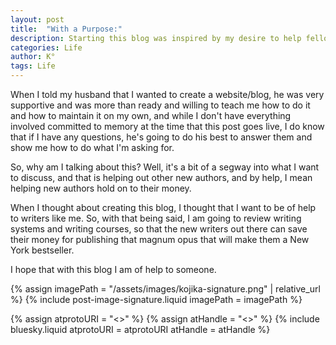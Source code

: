 ```yaml
---
layout: post
title:  "With a Purpose:"
description: Starting this blog was inspired by my desire to help fellow writers avoid unnecessary expenses on their publishing journey. With my husband's support in teaching me website management, I'm creating a space to review writing systems and courses. My goal is to help new authors make informed decisions about where to invest their money, saving their resources for what really matters - getting their work published. Think of this as your guide to navigating the writing industry without breaking the bank.
categories: Life
author: K°
tags: Life
---
```


When I told my husband that I wanted to create a website/blog, he was very supportive and was more than ready and willing to teach me how to do it and how to maintain it on my own, and while I don't have everything involved committed to memory at the time that this post goes live, I do know that if I have any questions, he's going to do his best to answer them and show me how to do what I'm asking for.

So, why am I talking about this? Well, it's a bit of a segway into what I want to discuss, and that is helping out other new authors, and by help, I mean helping new authors hold on to their money.

When I thought about creating this blog, I thought that I want to be of help to writers like me. So, with that being said, I am going to review writing systems and writing courses, so that the new writers out there can save their money for publishing that magnum opus that will make them a New York bestseller.

I hope that with this blog I am of help to someone.

<!-- signature -->
{% assign imagePath = "/assets/images/kojika-signature.png" | relative_url %}
{% include post-image-signature.liquid imagePath = imagePath %}

<!-- comments -->
{% assign atprotoURI = "<<atprotoURI>>" %}
{% assign atHandle = "<<atHandle>>" %}
{% include bluesky.liquid atprotoURI = atprotoURI atHandle = atHandle %}